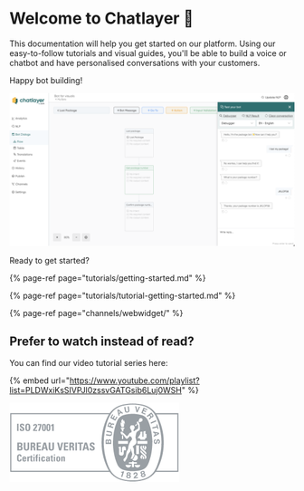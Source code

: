 # Welcome to Chatlayer 👋

This documentation will help you get started on our platform. Using our easy-to-follow tutorials and visual guides, you'll be able to build a voice or chatbot and have personalised conversations with your customers.

Happy bot building!

![The Chatlayer platform](.gitbook/assets/image%20%28622%29.png)

  
Ready to get started? 

{% page-ref page="tutorials/getting-started.md" %}

{% page-ref page="tutorials/tutorial-getting-started.md" %}

{% page-ref page="channels/webwidget/" %}

## Prefer to watch instead of read? 

You can find our video tutorial series here:

{% embed url="https://www.youtube.com/playlist?list=PLDWxiKsSIVPJl0zssvGATGsib6Luj0WSH" %}



![](.gitbook/assets/image%20%28571%29.png)

